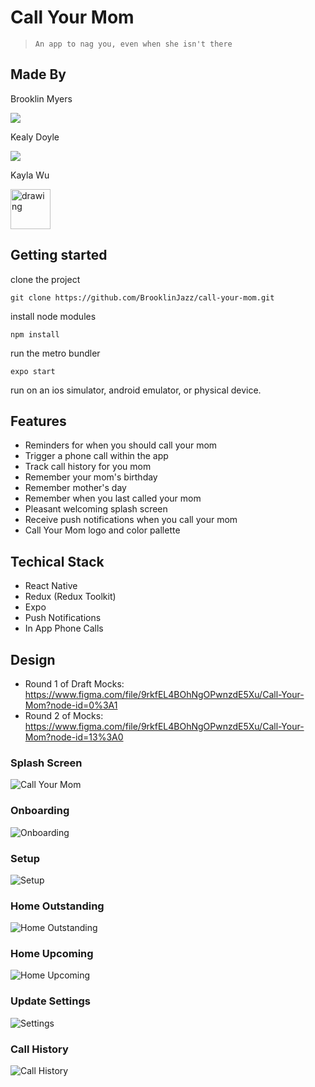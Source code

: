 # Call Your Mom

> `An app to nag you, even when she isn't there`

## Made By

Brooklin Myers

[![](https://avatars.githubusercontent.com/u/14877564?s=64&v=4?size=50)](https://github.com/BrooklinJazz)


Kealy Doyle

[![](https://avatars.githubusercontent.com/u/16689321?s=64&v=4)](https://github.com/gt6089)

Kayla Wu

<a href="https://www.linkedin.com/in/kayla-wu-designer/">
<img  src="https://media-exp1.licdn.com/dms/image/C5603AQFqW7qxADwk4w/profile-displayphoto-shrink_100_100/0/1604038624033?e=1627516800&v=beta&t=EbFqvwd445pYg3hjW0xBfzmf-5tG93-l19YsiR7SpBg" alt="drawing" width="64"/>
</a>


## Getting started

clone the project
```
git clone https://github.com/BrooklinJazz/call-your-mom.git
```

install node modules

```
npm install
```

run the metro bundler

```
expo start
```

run on an ios simulator, android emulator, or physical device.

## Features
- Reminders for when you should call your mom
- Trigger a phone call within the app
- Track call history for you mom
- Remember your mom's birthday
- Remember mother's day
- Remember when you last called your mom
- Pleasant welcoming splash screen
- Receive push notifications when you call your mom
- Call Your Mom logo and color pallette

## Techical Stack
- React Native
- Redux (Redux Toolkit)
- Expo
- Push Notifications
- In App Phone Calls

## Design
- Round 1 of Draft Mocks: https://www.figma.com/file/9rkfEL4BOhNgOPwnzdE5Xu/Call-Your-Mom?node-id=0%3A1
- Round 2 of Mocks: https://www.figma.com/file/9rkfEL4BOhNgOPwnzdE5Xu/Call-Your-Mom?node-id=13%3A0

### Splash Screen
![Call Your Mom](./assets/SplashScreenPage.png "Call Your Mom")

### Onboarding
![Onboarding](./assets/Onboarding.png "Onboarding")

### Setup
![Setup](./assets/SetupPage.png "Setup")

### Home Outstanding
![Home Outstanding](./assets/HomeOutstanding.png "Home Outstanding")

### Home Upcoming
![Home Upcoming](./assets/HomeUpcoming.png "Home Upcoming")

### Update Settings
![Settings](./assets/SettingsPage.png "Settings")

### Call History
![Call History](./assets/CallHistoryPage.png "Call History")
